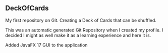 ## DeckOfCards
My first repository on Git. Creating a Deck of Cards that can be shuffled.

This was an automatic generated Git Repository when I created my profile. 
I decided I might as well make it as a learning experience and here it is.

Added JavaFX 17 GUI to the application 
